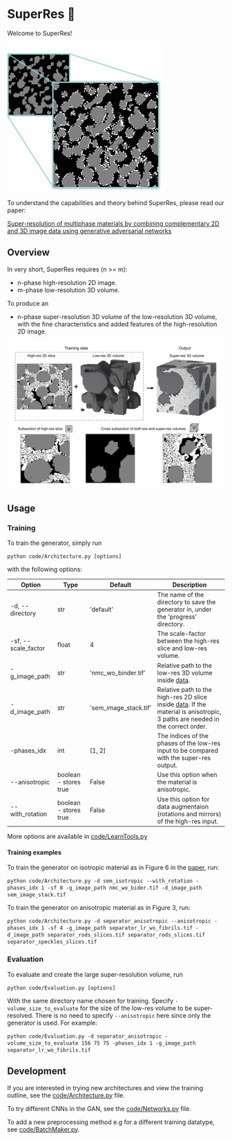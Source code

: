 # SuperRes :telescope:
Welcome to SuperRes! 

![](super-res-icon.png)

To understand the capabilities and theory behind SuperRes, please read our paper:

[Super-resolution of multiphase materials by combining complementary 2D and 3D image data using generative adversarial networks](https://arxiv.org/abs/2110.11281)

## Overview

In very short, SuperRes requires (n >= m): 
- n-phase high-resolution 2D image.
- m-phase low-resolution 3D volume.

To produce an
- n-phase super-resolution 3D volume of the low-resolution 3D volume, with the fine characteristics and added features of the high-resolution 2D image. 

![](paper_figure_for_github.png)

## Usage

### Training
To train the generator, simply run

```
python code/Architecture.py [options] 
```

with the following options:

Option | Type | Default | Description 
--- | --- | --- | ---
-d, --directory | str | 'default' | The name of the directory to save the generator in, under the 'progress' directory.
-sf, --scale_factor | float | 4 | The scale-factor between the high-res slice and low-res volume.
-g_image_path | str | 'nmc_wo_binder.tif' | Relative path to the low-res 3D volume inside [data](data).
-d_image_path | str | 'sem_image_stack.tif' | Relative path to the high-res 2D slice inside [data](data). If the material is anisotropic, 3 paths are needed in the correct order.
-phases_idx | int | [1, 2] | The indices of the phases of the low-res input to be compared with the super-res output.
--anisotropic | boolean - stores true | False | Use this option when the material is anisotropic.
--with_rotation | boolean - stores true | False | Use this option for data augmentaion (rotations and mirrors) of the high-res input.

More options are available in [code/LearnTools.py](code/LearnTools.py)

#### Training examples

To train the generator on isotropic material as in Figure 6 in the [paper](https://arxiv.org/abs/2110.11281), run:

```
python code/Architecture.py -d sem_isotropic --with_rotation -phases_idx 1 -sf 8 -g_image_path nmc_wo_bider.tif -d_image_path sem_image_stack.tif
```

To train the generator on anisotropic material as in Figure 3, run:

```
python code/Architecture.py -d separator_anisotropic --anisotropic -phases_idx 1 -sf 4 -g_image_path separator_lr_wo_fibrils.tif -d_image_path separator_rods_slices.tif separator_rods_slices.tif separator_speckles_slices.tif
```

### Evaluation
To evaluate and create the large super-resolution volume, run

```
python code/Evaluation.py [options]
```

With the same directory name chosen for training. Specify ```-volume_size_to_evaluate``` for the size of the low-res volume to be super-resolved. There is no need to specify ```--anisotropic``` here since only the generator is used. For example:

```
python code/Evaluation.py -d separator_anisotropic -volume_size_to_evaluate 156 75 75 -phases_idx 1 -g_image_path separator_lr_wo_fibrils.tif
```

## Development

If you are interested in trying new architectures and view the training outline, see the [code/Architecture.py](code/Architecture.py) file.

To try different CNNs in the GAN, see the [code/Networks.py](code/Networks.py) file.

To add a new preprocessing method e.g for a different training datatype, see [code/BatchMaker.py](code/BatchMaker.py).


